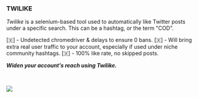 ### TWILIKE ###

*Twilike* is a selenium-based tool used to automatically like Twitter posts under a specific search. This can be a hashtag, or the term "COD".

[​🇽​] - Undetected chromedriver & delays to ensure 0 bans.
[​🇽​] - Will bring extra real user traffic to your account, especially if used under niche community hashtags.
[​🇽​] - 100% like rate, no skipped posts.

***Widen your account's reach using Twilike.***

<br>

![](https://i.imgur.com/GriFdvM.png)
